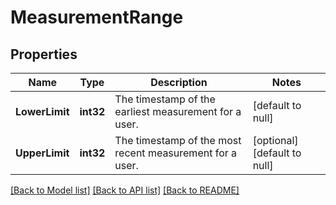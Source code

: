 # MeasurementRange

## Properties
Name | Type | Description | Notes
------------ | ------------- | ------------- | -------------
**LowerLimit** | **int32** | The timestamp of the earliest measurement for a user. | [default to null]
**UpperLimit** | **int32** | The timestamp of the most recent measurement for a user. | [optional] [default to null]

[[Back to Model list]](../README.md#documentation-for-models) [[Back to API list]](../README.md#documentation-for-api-endpoints) [[Back to README]](../README.md)


